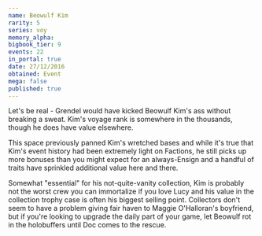 ```yaml
---
name: Beowulf Kim
rarity: 5
series: voy
memory_alpha:
bigbook_tier: 9
events: 22
in_portal: true
date: 27/12/2016
obtained: Event
mega: false
published: true
---
```


Let's be real - Grendel would have kicked Beowulf Kim's ass without breaking a sweat. Kim's voyage rank is somewhere in the thousands, though he does have value elsewhere.

This space previously panned Kim's wretched bases and while it's true that Kim's event history had been extremely light on Factions, he still picks up more bonuses than you might expect for an always-Ensign and a handful of traits have sprinkled additional value here and there.

Somewhat "essential" for his not-quite-vanity collection, Kim is probably not the worst crew you can immortalize if you love Lucy and his value in the collection trophy case is often his biggest selling point. Collectors don't seem to have a problem giving fair haven to Maggie O'Halloran's boyfriend, but if you're looking to upgrade the daily part of your game, let Beowulf rot in the holobuffers until Doc comes to the rescue.
